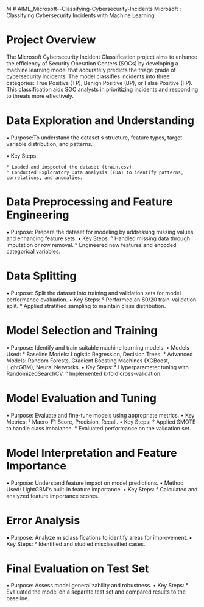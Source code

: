 M  # AIML_Microsoft--Classifying-Cybersecurity-Incidents
Microsoft : Classifying Cybersecurity Incidents with Machine Learning

# Project Overview
The Microsoft Cybersecurity Incident Classification project aims to enhance the efficiency of Security Operation Centers (SOCs) by developing a machine learning model that accurately predicts the triage grade of cybersecurity incidents. The model classifies incidents into three categories: True Positive (TP), Benign Positive (BP), or False Positive (FP). This classification aids SOC analysts in prioritizing incidents and responding to threats more effectively.

# Data Exploration and Understanding

• Purpose:To understand the dataset's structure, feature types, target variable distribution, and patterns.  

• Key Steps:

    ° Loaded and inspected the dataset (train.csv).
    ° Conducted Exploratory Data Analysis (EDA) to identify patterns, correlations, and anomalies.

# Data Preprocessing and Feature Engineering

• Purpose: Prepare the dataset for modeling by addressing missing values and enhancing feature sets.
• Key Steps:
   °  Handled missing data through imputation or row removal.
   °  Engineered new features and encoded categorical variables.
# Data Splitting

 • Purpose: Split the dataset into training and validation sets for model performance evaluation.
 • Key Steps:
     °  Performed an 80/20 train-validation split.
     °  Applied stratified sampling to maintain class distribution.

# Model Selection and Training

• Purpose: Identify and train suitable machine learning models.
• Models Used:
    ° Baseline Models: Logistic Regression, Decision Trees.
    ° Advanced Models: Random Forests, Gradient Boosting Machines (XGBoost, LightGBM), Neural Networks.
• Key Steps:
   ° Hyperparameter tuning with RandomizedSearchCV.
   ° Implemented k-fold cross-validation.

# Model Evaluation and Tuning

• Purpose: Evaluate and fine-tune models using appropriate metrics.
• Key Metrics:
    ° Macro-F1 Score, Precision, Recall.
• Key Steps:
    ° Applied SMOTE to handle class imbalance.
    ° Evaluated performance on the validation set.

# Model Interpretation and Feature Importance

• Purpose: Understand feature impact on model predictions.
• Method Used: LightGBM's built-in feature importance.
• Key Steps:
    ° Calculated and analyzed feature importance scores.

# Error Analysis

• Purpose: Analyze misclassifications to identify areas for improvement.
• Key Steps:
   ° Identified and studied misclassified cases.

# Final Evaluation on Test Set

• Purpose: Assess model generalizability and robustness.
• Key Steps:
   ° Evaluated the model on a separate test set and compared results to the baseline.





     
